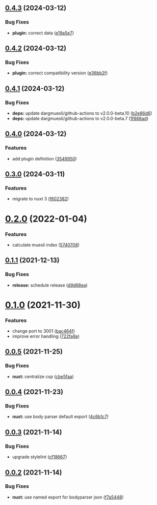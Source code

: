 ## [0.4.3](https://github.com/dargmuesli/ba_nearbuy_muesli-index/compare/0.4.2...0.4.3) (2024-03-12)


### Bug Fixes

* **plugin:** correct data ([e19a5e7](https://github.com/dargmuesli/ba_nearbuy_muesli-index/commit/e19a5e7571d40f8546fe8bc41887122bc65e3ca1))

## [0.4.2](https://github.com/dargmuesli/ba_nearbuy_muesli-index/compare/0.4.1...0.4.2) (2024-03-12)


### Bug Fixes

* **plugin:** correct compatibility version ([e36bb2f](https://github.com/dargmuesli/ba_nearbuy_muesli-index/commit/e36bb2fed644da959a651af2181a080d2b7cc38e))

## [0.4.1](https://github.com/dargmuesli/ba_nearbuy_muesli-index/compare/0.4.0...0.4.1) (2024-03-12)


### Bug Fixes

* **deps:** update dargmuesli/github-actions to v2.0.0-beta.10 ([b2e86d6](https://github.com/dargmuesli/ba_nearbuy_muesli-index/commit/b2e86d600a99539e2e3c340113b60fb1f89e6205))
* **deps:** update dargmuesli/github-actions to v2.0.0-beta.7 ([1f868ad](https://github.com/dargmuesli/ba_nearbuy_muesli-index/commit/1f868ad15661394ff29afd40c263fbc3180cd785))

## [0.4.0](https://github.com/dargmuesli/ba_nearbuy_muesli-index/compare/0.3.0...0.4.0) (2024-03-12)


### Features

* add plugin definition ([3549950](https://github.com/dargmuesli/ba_nearbuy_muesli-index/commit/354995091634b0788799444eb42b5d7a175e6b85))

## [0.3.0](https://github.com/dargmuesli/ba_nearbuy_muesli-index/compare/0.2.0...0.3.0) (2024-03-11)


### Features

* migrate to nuxt 3 ([f602382](https://github.com/dargmuesli/ba_nearbuy_muesli-index/commit/f60238257bb2f08c433e659f79408b1cdb1a8541))

# [0.2.0](https://github.com/dargmuesli/ba_nearbuy_muesli-index/compare/0.1.1...0.2.0) (2022-01-04)


### Features

* calculate muesli index ([5740708](https://github.com/dargmuesli/ba_nearbuy_muesli-index/commit/5740708daeade835f29b9dd0a53694239269cb90))

## [0.1.1](https://github.com/dargmuesli/ba_nearbuy_muesli-index/compare/0.1.0...0.1.1) (2021-12-13)


### Bug Fixes

* **release:** schedule release ([d9d68ea](https://github.com/dargmuesli/ba_nearbuy_muesli-index/commit/d9d68eab2107cd3572626dc2d160ba19190fc960))

# [0.1.0](https://github.com/dargmuesli/ba_nearbuy_muesli-index/compare/0.0.5...0.1.0) (2021-11-30)


### Features

* change port to 3001 ([bac464f](https://github.com/dargmuesli/ba_nearbuy_muesli-index/commit/bac464f2d655d4018245dd3c81505d635c44091e))
* improve error handling ([722fa9a](https://github.com/dargmuesli/ba_nearbuy_muesli-index/commit/722fa9a12746f2723b8c42c878230c7b8c124e96))

## [0.0.5](https://github.com/dargmuesli/ba_nearbuy_muesli-index/compare/0.0.4...0.0.5) (2021-11-25)


### Bug Fixes

* **nuxt:** centralize csp ([cbe5faa](https://github.com/dargmuesli/ba_nearbuy_muesli-index/commit/cbe5faab6e2de3eccd2ddcc8cfa7100de7474958))

## [0.0.4](https://github.com/dargmuesli/ba_nearbuy_muesli-index/compare/0.0.3...0.0.4) (2021-11-23)


### Bug Fixes

* **nuxt:** use body parser default export ([4c6b1c7](https://github.com/dargmuesli/ba_nearbuy_muesli-index/commit/4c6b1c7986a9514521b101cfabf0c5c74947697b))

## [0.0.3](https://github.com/dargmuesli/ba_nearbuy_muesli-index/compare/0.0.2...0.0.3) (2021-11-14)


### Bug Fixes

* upgrade stylelint ([cf18667](https://github.com/dargmuesli/ba_nearbuy_muesli-index/commit/cf186678eab091ff86568d2aa909e4d503f16461))

## [0.0.2](https://github.com/dargmuesli/ba_nearbuy_muesli-index/compare/0.0.1...0.0.2) (2021-11-14)


### Bug Fixes

* **nuxt:** use named export for bodyparser json ([f7a5448](https://github.com/dargmuesli/ba_nearbuy_muesli-index/commit/f7a544889509465c04d30eefb39be54d6eb44527))
